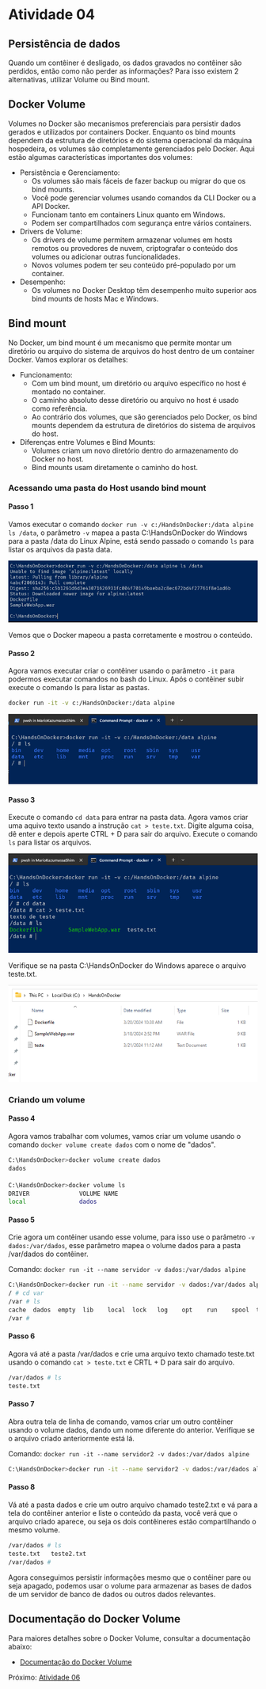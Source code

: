 # Atividade 04

## Persistência de dados

Quando um contêiner é desligado, os dados gravados no contêiner são perdidos, então como não perder as informações? Para isso existem 2 alternativas, utilizar Volume ou Bind mount.

## Docker Volume

Volumes no Docker são mecanismos preferenciais para persistir dados gerados e utilizados por containers Docker. Enquanto os bind mounts dependem da estrutura de diretórios e do sistema operacional da máquina hospedeira, os volumes são completamente gerenciados pelo Docker. Aqui estão algumas características importantes dos volumes:

- Persistência e Gerenciamento:
    - Os volumes são mais fáceis de fazer backup ou migrar do que os bind mounts.
    - Você pode gerenciar volumes usando comandos da CLI Docker ou a API Docker.
    - Funcionam tanto em containers Linux quanto em Windows.
    - Podem ser compartilhados com segurança entre vários containers.
- Drivers de Volume:
    - Os drivers de volume permitem armazenar volumes em hosts remotos ou provedores de nuvem, criptografar o conteúdo dos volumes ou adicionar outras funcionalidades.
    - Novos volumes podem ter seu conteúdo pré-populado por um container.
- Desempenho:
    - Os volumes no Docker Desktop têm desempenho muito superior aos bind mounts de hosts Mac e Windows.

## Bind mount

No Docker, um bind mount é um mecanismo que permite montar um diretório ou arquivo do sistema de arquivos do host dentro de um container Docker. Vamos explorar os detalhes:
- Funcionamento:
    - Com um bind mount, um diretório ou arquivo específico no host é montado no container.
    - O caminho absoluto desse diretório ou arquivo no host é usado como referência.
    - Ao contrário dos volumes, que são gerenciados pelo Docker, os bind mounts dependem da estrutura de diretórios do sistema de arquivos do host.
- Diferenças entre Volumes e Bind Mounts:
    - Volumes criam um novo diretório dentro do armazenamento do Docker no host.
    - Bind mounts usam diretamente o caminho do host.

### Acessando uma pasta do Host usando bind mount

#### Passo 1

Vamos executar o comando `docker run -v c:/HandsOnDocker:/data alpine ls /data`, o parâmetro `-v` mapea a pasta C:\HandsOnDocker do Windows para a pasta /data do Linux Alpine, está sendo passado o comando `ls` para listar os arquivos da pasta data.

![docker volume](imagens/dockervolume.png)

Vemos que o Docker mapeou a pasta corretamente e mostrou o conteúdo.

#### Passo 2

Agora vamos executar criar o contêiner usando o parâmetro `-it` para podermos executar comandos no bash do Linux. Após o contêiner subir execute o comando ls para listar as pastas.

```bash
docker run -it -v c:/HandsOnDocker:/data alpine
```

![linux ls](imagens/linuxls.png)

#### Passo 3

Execute o comando `cd data` para entrar na pasta data. Agora vamos criar uma aquivo texto usando a instrução `cat > teste.txt`. Digite alguma coisa, dê enter e depois aperte CTRL + D para sair do arquivo. Execute o comando `ls` para listar os arquivos.

![linux cat](imagens/linuxcatfile.png)

Verifique se na pasta C:\HandsOnDocker do Windows aparece o arquivo teste.txt.

![windows files](imagens/windowsfiles.png)

### Criando um volume

#### Passo 4

Agora vamos trabalhar com volumes, vamos criar um volume usando o comando `docker volume create dados` com o nome de "dados".

```bash
C:\HandsOnDocker>docker volume create dados
dados

C:\HandsOnDocker>docker volume ls
DRIVER              VOLUME NAME
local               dados
```

#### Passo 5

Crie agora um contêiner usando esse volume, para isso use o parâmetro `-v dados:/var/dados`, esse parâmetro mapea o volume dados para a pasta /var/dados do contêiner.

Comando: `docker run -it --name servidor -v dados:/var/dados alpine`

```bash
C:\HandsOnDocker>docker run -it --name servidor -v dados:/var/dados alpine
/ # cd var
/var # ls
cache  dados  empty  lib    local  lock   log    opt    run    spool  tmp
/var #
```
#### Passo 6

Agora vá até a pasta /var/dados e crie uma arquivo texto chamado teste.txt usando o comando `cat > teste.txt` e CRTL + D para sair do arquivo.

```bash
/var/dados # ls
teste.txt
```

#### Passo 7

Abra outra tela de linha de comando, vamos criar um outro contêiner usando o volume dados, dando um nome diferente do anterior. Verifique se o arquivo criado anteriormente está lá.

Comando: `docker run -it --name servidor2 -v dados:/var/dados alpine`

```bash
C:\HandsOnDocker>docker run -it --name servidor2 -v dados:/var/dados alpine
```

#### Passo 8

Vá até a pasta dados e crie um outro arquivo chamado teste2.txt e vá para a tela do contêiner anterior e liste o conteúdo da pasta, você verá que o arquivo criado aparece, ou seja os dois contêineres estão compartilhando o mesmo volume. 

```bash
/var/dados # ls
teste.txt   teste2.txt
/var/dados #
```
Agora conseguimos persistir informações mesmo que o contêiner pare ou seja apagado, podemos usar o volume para armazenar as bases de dados de um servidor de banco de dados ou outros dados relevantes.

## Documentação do Docker Volume

Para maiores detalhes sobre o Docker Volume, consultar a documentação abaixo:

- [Documentação do Docker Volume](https://docs.docker.com/storage/volumes/)

Próximo: [Atividade 06](06-atividade.md)